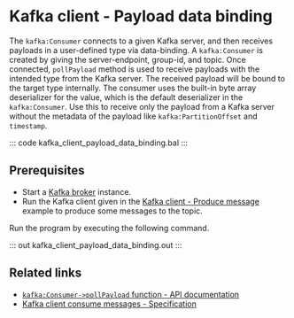 # Kafka client - Payload data binding

The `kafka:Consumer` connects to a given Kafka server, and then receives payloads in a user-defined type via data-binding. A `kafka:Consumer` is created by giving the server-endpoint, group-id, and topic. Once connected, `pollPayload` method is used to receive payloads with the intended type from the Kafka server. The received payload will be bound to the target type internally. The consumer uses the built-in byte array deserializer for the value, which is the default deserializer in the `kafka:Consumer`. Use this to receive only the payload from a Kafka server without the metadata of the payload like `kafka:PartitionOffset` and `timestamp`.

::: code kafka_client_payload_data_binding.bal :::

## Prerequisites
- Start a [Kafka broker](https://kafka.apache.org/quickstart) instance.
- Run the Kafka client given in the [Kafka client - Produce message](/learn/by-example/kafka-client-produce-message) example to produce some messages to the topic.

Run the program by executing the following command.

::: out kafka_client_payload_data_binding.out :::

## Related links
- [`kafka:Consumer->pollPayload` function - API documentation](https://lib.ballerina.io/ballerinax/kafka/latest/clients/Consumer#pollPayload)
- [Kafka client consume messages - Specification](https://github.com/ballerina-platform/module-ballerinax-kafka/blob/master/docs/spec/spec.md#422-consume-messages)

